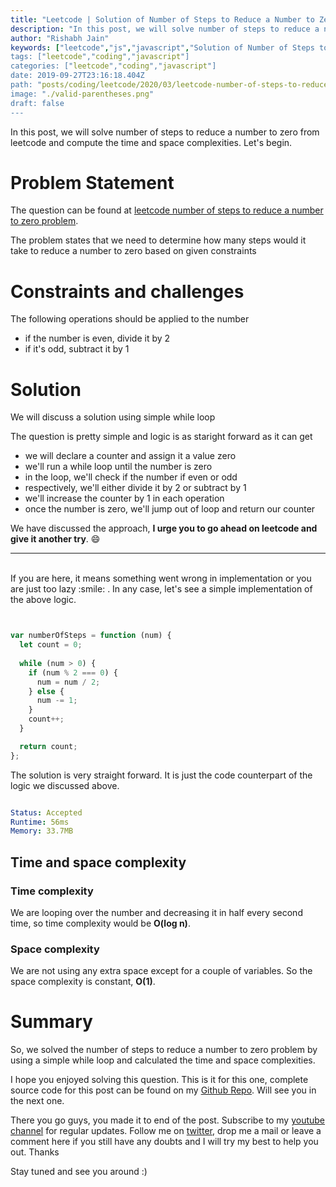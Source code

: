 ```yaml
---
title: "Leetcode | Solution of Number of Steps to Reduce a Number to Zero"
description: "In this post, we will solve number of steps to reduce a number to zero from leetcode and compute the time and space complexities. Let's begin."
author: "Rishabh Jain"
keywords: ["leetcode","js","javascript","Solution of Number of Steps to Reduce a Number to Zero","rishabh","jain","rishabh jain","rishabh1403","blog","competitive","coding","programming","tech","technology", interview", "interview questions"]
tags: ["leetcode","coding","javascript"]
categories: ["leetcode","coding","javascript"]
date: 2019-09-27T23:16:18.404Z
path: "posts/coding/leetcode/2020/03/leetcode-number-of-steps-to-reduce-a-number-to-zero"
image: "./valid-parentheses.png"
draft: false
---
```


In this post, we will solve number of steps to reduce a number to zero from leetcode and compute the time and space complexities. Let's begin.
<!--more-->

# Problem Statement
The question can be found at [leetcode number of steps to reduce a number to zero problem](https://leetcode.com/problems/number-of-steps-to-reduce-a-number-to-zero/).

The problem states that we need to determine how many steps would it take to
reduce a number to zero based on given constraints

# Constraints and challenges

The following operations should be applied to the number
- if the number is even, divide it by 2
- if it's odd, subtract it by 1

# Solution

We will discuss a solution using simple while loop

The question is pretty simple and logic is as staright forward as it can get

- we will declare a counter and assign it a value zero
- we'll run a while loop until the number is zero
- in the loop, we'll check if the number if even or odd
- respectively, we'll either divide it by 2 or subtract by 1
- we'll increase the counter by 1 in each operation
- once the number is zero, we'll jump out of loop and return our counter

We have discussed the approach, **I urge you to go ahead on leetcode and give it another try**. :smile:

<hr />
<br />
If you are here, it means something went wrong in implementation or you are just too lazy :smile: . In any case, let's see a simple implementation of the above logic.

```js


var numberOfSteps = function (num) {
  let count = 0;
  
  while (num > 0) {
    if (num % 2 === 0) {
      num = num / 2;
    } else {
      num -= 1;
    }
    count++;
  }

  return count;
};

```

The solution is very straight forward. It is just the code counterpart of the
logic we discussed above.

```yaml

Status: Accepted
Runtime: 56ms
Memory: 33.7MB

```

## Time and space complexity

### Time complexity

We are looping over the number and decreasing it in half every second time, so time complexity would be **O(log n)**.

### Space complexity

We are not using any extra space except for a couple of variables. So the space
complexity is constant, **O(1)**.

# Summary

So, we solved the number of steps to reduce a number to zero problem by using a
simple while loop and calculated the time and space complexities.

I hope you enjoyed solving this question. This is it for this one, complete source code for this post can be found on my [Github Repo](https://github.com/rishabh1403/leetcode-javascript-solutions). Will see you in the next one.

There you go guys, you made it to end of the post.  Subscribe to my [youtube channel](https://www.youtube.com/rishabh1403) for regular updates. Follow me on [twitter](https://www.twitter.com/rishabhjain1403), drop me a mail or leave a comment here if you still have any doubts and I will try my best to help you out. Thanks

Stay tuned and see you around :)
